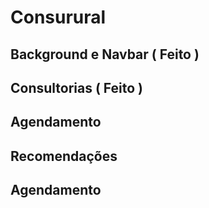 # Consurural

## Background e Navbar ( Feito )

## Consultorias ( Feito )

## Agendamento

## Recomendações

## Agendamento
